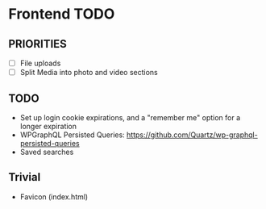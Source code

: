 # Frontend TODO

## PRIORITIES

- [ ] File uploads
- [ ] Split Media into photo and video sections

## TODO

- Set up login cookie expirations, and a "remember me" option for a longer expiration
- WPGraphQL Persisted Queries: <https://github.com/Quartz/wp-graphql-persisted-queries>
- Saved searches

## Trivial

- Favicon (index.html)
